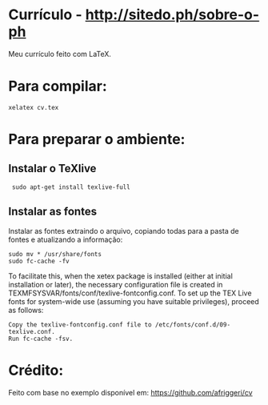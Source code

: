 # Currículo - http://sitedo.ph/sobre-o-ph

Meu currículo feito com LaTeX.

# Para compilar:

    xelatex cv.tex

# Para preparar o ambiente:

## Instalar o TeXlive

     sudo apt-get install texlive-full

## Instalar as fontes

Instalar as fontes extraindo o arquivo, copiando todas para a pasta de fontes e atualizando a informação:

    sudo mv * /usr/share/fonts
    sudo fc-cache -fv

To facilitate this, when the xetex package is installed (either at initial installation or later), the necessary configuration file is created in 
TEXMFSYSVAR/fonts/conf/texlive-fontconfig.conf.
To set up the TEX Live fonts for system-wide use (assuming you have suitable privileges), proceed as follows:

    Copy the texlive-fontconfig.conf file to /etc/fonts/conf.d/09-texlive.conf.
    Run fc-cache -fsv.

# Crédito:

Feito com base no exemplo disponível em: https://github.com/afriggeri/cv
